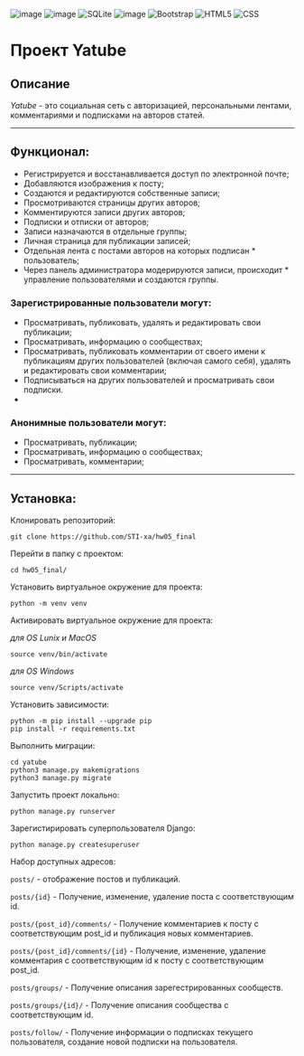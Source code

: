 ![image](https://img.shields.io/badge/Python-FFD43B?style=for-the-badge&logo=python&logoColor=blue)
![image](https://img.shields.io/badge/Django-092E20?style=for-the-badge&logo=django&logoColor=green)
![SQLite](https://img.shields.io/badge/sqlite-%2307405e.svg?style=for-the-badge&logo=sqlite&logoColor=white)
![image](https://img.shields.io/badge/GitHub-100000?style=for-the-badge&logo=github&logoColor=white)
![Bootstrap](https://img.shields.io/badge/bootstrap-%238511FA.svg?style=for-the-badge&logo=bootstrap&logoColor=white)
![HTML5](https://ziadoua.github.io/m3-Markdown-Badges/badges/HTML/html1.svg)
![CSS](https://ziadoua.github.io/m3-Markdown-Badges/badges/CSS/css1.svg)
# Проект Yatube

## Описание

*Yatube* - это социальная сеть с авторизацией, персональными лентами, комментариями и подписками на авторов статей.
___
## Функционал:
* Регистрируется и восстанавливается доступ по электронной почте;
* Добавляются изображения к посту;
* Создаются и редактируются собственные записи;
* Просмотриваются страницы других авторов;
* Комментируются записи других авторов;
* Подписки и отписки от авторов;
* Записи назначаются в отдельные группы;
* Личная страница для публикации записей;
* Отдельная лента с постами авторов на которых подписан * пользователь;
* Через панель администратора модерируются записи, происходит * управление пользователями и создаются группы.

### Зарегистрированные пользователи могут:

* Просматривать, публиковать, удалять и редактировать свои публикации;
* Просматривать, информацию о сообществах;
* Просматривать, публиковать комментарии от своего имени к публикациям других пользователей (включая самого себя), удалять и редактировать свои комментарии;
* Подписываться на других пользователей и просматривать свои подписки.
* 
### Анонимные пользователи могут:

* Просматривать, публикации;
* Просматривать, информацию о сообществах;
* Просматривать, комментарии;
____

## Установка:
Клонировать репозиторий:

```
git clone https://github.com/STI-xa/hw05_final
```

Перейти в папку с проектом:

```
cd hw05_final/
```

Установить виртуальное окружение для проекта:

```
python -m venv venv
```

Активировать виртуальное окружение для проекта:

*для OS Lunix и MacOS*
```
source venv/bin/activate
```


*для OS Windows*
```
source venv/Scripts/activate
```

Установить зависимости:
```
python -m pip install --upgrade pip
pip install -r requirements.txt
```

Выполнить миграции:
```
cd yatube
python3 manage.py makemigrations
python3 manage.py migrate
```

Запустить проект локально:

```
python manage.py runserver
```


Зарегистирировать суперпользователя Django:
```
python manage.py createsuperuser
```


Набор доступных адресов:

`posts/` - отображение постов и публикаций.

`posts/{id}` - Получение, изменение, удаление поста с соответствующим id.

`posts/{post_id}/comments/` - Получение комментариев к посту с соответствующим post_id и публикация новых комментариев.

`posts/{post_id}/comments/{id}` - Получение, изменение, удаление комментария с соответствующим id к посту с соответствующим post_id.

`posts/groups/` - Получение описания зарегестрированных сообществ.

`posts/groups/{id}/` - Получение описания сообщества с соответствующим id.

`posts/follow/` - Получение информации о подписках текущего пользователя, создание новой подписки на пользователя.
